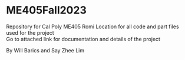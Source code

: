 # ME405Fall2023
 Repository for Cal Poly ME405 Romi
 Location for all code and part files used for the project\
 Go to attached link for documentation and details of the project

  By Will Barics and Say Zhee Lim
